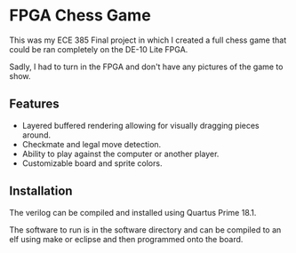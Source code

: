 # FPGA Chess Game

This was my ECE 385 Final project in which I created a full chess game that could be ran completely on the DE-10 Lite FPGA.

Sadly, I had to turn in the FPGA and don't have any pictures of the game to show.

## Features

- Layered buffered rendering allowing for visually dragging pieces around.
- Checkmate and legal move detection.
- Ability to play against the computer or another player.
- Customizable board and sprite colors.

## Installation

The verilog can be compiled and installed using Quartus Prime 18.1.

The software to run is in the software directory and can be compiled to an elf using make or eclipse and then programmed onto the board.